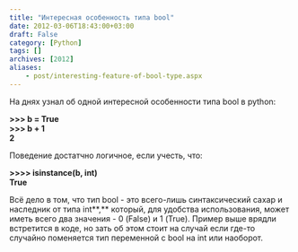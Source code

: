 ```yaml
---
title: "Интересная особенность типа bool"
date: 2012-03-06T18:43:00+03:00
draft: False
category: [Python]
tags: []
archives: [2012]
aliases:
    - post/interesting-feature-of-bool-type.aspx
---
```



На днях узнал об одной интересной особенности типа bool в python:

**>>> b = True<br />>>> b + 1<br />2**

Поведение достатчно логичное, если учесть, что:

**>>>> isinstance(b, int)<br />True**

Всё дело в том, что тип bool - это всего-лишь синтаксический сахар и наследник от типа int**,** который, для удобства использования, может иметь всего два значения - 0 (False) и 1 (True). Пример выше врядли встретится в коде, но зать об этом стоит на случай если где-то случайно поменяется тип переменной с bool на int или наоборот.

